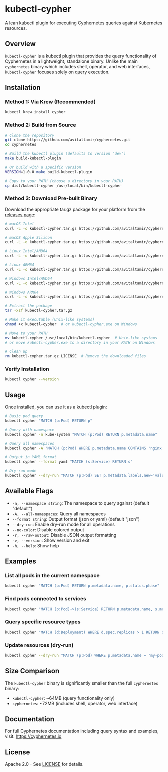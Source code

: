 # kubectl-cypher

A lean kubectl plugin for executing Cyphernetes queries against Kubernetes resources.

## Overview

`kubectl-cypher` is a kubectl plugin that provides the query functionality of Cyphernetes in a lightweight, standalone binary. Unlike the main `cyphernetes` binary which includes shell, operator, and web interfaces, `kubectl-cypher` focuses solely on query execution.

## Installation

### Method 1: Via Krew (Recommended)

```bash
kubectl krew install cypher
```

### Method 2: Build from Source

```bash
# Clone the repository
git clone https://github.com/avitaltamir/cyphernetes.git
cd cyphernetes

# Build the kubectl plugin (defaults to version "dev")
make build-kubectl-plugin

# Or build with a specific version
VERSION=1.0.0 make build-kubectl-plugin

# Copy to your PATH (choose a directory in your PATH)
cp dist/kubectl-cypher /usr/local/bin/kubectl-cypher
```

### Method 3: Download Pre-built Binary

Download the appropriate tar.gz package for your platform from the [releases page](https://github.com/avitaltamir/cyphernetes/releases):

```bash
# macOS Intel
curl -L -o kubectl-cypher.tar.gz https://github.com/avitaltamir/cyphernetes/releases/latest/download/kubectl-cypher-darwin-amd64.tar.gz

# macOS Apple Silicon
curl -L -o kubectl-cypher.tar.gz https://github.com/avitaltamir/cyphernetes/releases/latest/download/kubectl-cypher-darwin-arm64.tar.gz

# Linux Intel/AMD64
curl -L -o kubectl-cypher.tar.gz https://github.com/avitaltamir/cyphernetes/releases/latest/download/kubectl-cypher-linux-amd64.tar.gz

# Linux ARM64
curl -L -o kubectl-cypher.tar.gz https://github.com/avitaltamir/cyphernetes/releases/latest/download/kubectl-cypher-linux-arm64.tar.gz

# Windows Intel/AMD64
curl -L -o kubectl-cypher.tar.gz https://github.com/avitaltamir/cyphernetes/releases/latest/download/kubectl-cypher-windows-amd64.tar.gz

# Windows ARM64
curl -L -o kubectl-cypher.tar.gz https://github.com/avitaltamir/cyphernetes/releases/latest/download/kubectl-cypher-windows-arm64.tar.gz

# Extract the package
tar -xzf kubectl-cypher.tar.gz

# Make it executable (Unix-like systems)
chmod +x kubectl-cypher  # or kubectl-cypher.exe on Windows

# Move to your PATH
mv kubectl-cypher /usr/local/bin/kubectl-cypher  # Unix-like systems
# or move kubectl-cypher.exe to a directory in your PATH on Windows

# Clean up
rm kubectl-cypher.tar.gz LICENSE  # Remove the downloaded files
```

### Verify Installation

```bash
kubectl cypher --version
```

## Usage

Once installed, you can use it as a kubectl plugin:

```bash
# Basic pod query
kubectl cypher "MATCH (p:Pod) RETURN p"

# Query with namespace
kubectl cypher -n kube-system "MATCH (p:Pod) RETURN p.metadata.name"

# Query all namespaces
kubectl cypher -A "MATCH (p:Pod) WHERE p.metadata.name CONTAINS 'nginx' RETURN p"

# Output in YAML format
kubectl cypher --format yaml "MATCH (s:Service) RETURN s"

# Dry-run mode
kubectl cypher --dry-run "MATCH (p:Pod) SET p.metadata.labels.new='value' RETURN p"
```

## Available Flags

- `-n, --namespace string`: The namespace to query against (default "default")
- `-A, --all-namespaces`: Query all namespaces
- `--format string`: Output format (json or yaml) (default "json")
- `--dry-run`: Enable dry-run mode for all operations
- `--no-color`: Disable colored output
- `-r, --raw-output`: Disable JSON output formatting
- `-v, --version`: Show version and exit
- `-h, --help`: Show help

## Examples

### List all pods in the current namespace
```bash
kubectl cypher "MATCH (p:Pod) RETURN p.metadata.name, p.status.phase"
```

### Find pods connected to services
```bash
kubectl cypher "MATCH (p:Pod)->(s:Service) RETURN p.metadata.name, s.metadata.name"
```

### Query specific resource types
```bash
kubectl cypher "MATCH (d:Deployment) WHERE d.spec.replicas > 1 RETURN d.metadata.name, d.spec.replicas"
```

### Update resources (dry-run)
```bash
kubectl cypher --dry-run "MATCH (p:Pod) WHERE p.metadata.name = 'my-pod' SET p.metadata.labels.environment = 'production'"
```

## Size Comparison

The `kubectl-cypher` binary is significantly smaller than the full `cyphernetes` binary:

- `kubectl-cypher`: ~64MB (query functionality only)
- `cyphernetes`: ~72MB (includes shell, operator, web interface)

## Documentation

For full Cyphernetes documentation including query syntax and examples, visit:
https://cyphernetes.io

## License

Apache 2.0 - See [LICENSE](../../LICENSE) for details. 
